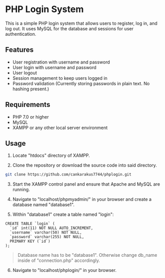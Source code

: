 # PHP Login System

This is a simple PHP login system that allows users to register, log in, and log out. It uses MySQL for the database and sessions for user authentication.

## Features

- User registration with username and password
- User login with username and password
- User logout
- Session management to keep users logged in
- Password validation (Currently storing passwords in plain text. No hashing present.)


## Requirements

- PHP 7.0 or higher
- MySQL
- XAMPP or any other local server environment


## Usage

1. Locate "htdocs" directory of XAMPP.

2. Clone the repository or download the source code into said directory.
```bash
git clone https://github.com/cankarakus7744/phplogin.git
```

3. Start the XAMPP control panel and ensure that Apache and MySQL are running.

4. Navigate to "localhost/phpmyadmin/" in your browser and create a database named "database1".

5. Within "database1" create a table named "login":
```
CREATE TABLE `login` (
  `id` int(11) NOT NULL AUTO_INCREMENT,
  `username` varchar(50) NOT NULL,
  `password` varchar(255) NOT NULL,
  PRIMARY KEY (`id`)
);
```
 >Database name has to be "database1". Otherwise change db_name inside of "connection.php" accordingly.

6. Navigate to "localhost/phplogin/" in your browser.
